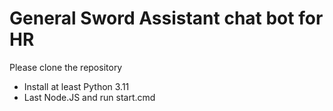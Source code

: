 # General Sword Assistant chat bot for HR
Please clone the repository
- Install at least Python 3.11
- Last Node.JS
and run start.cmd
